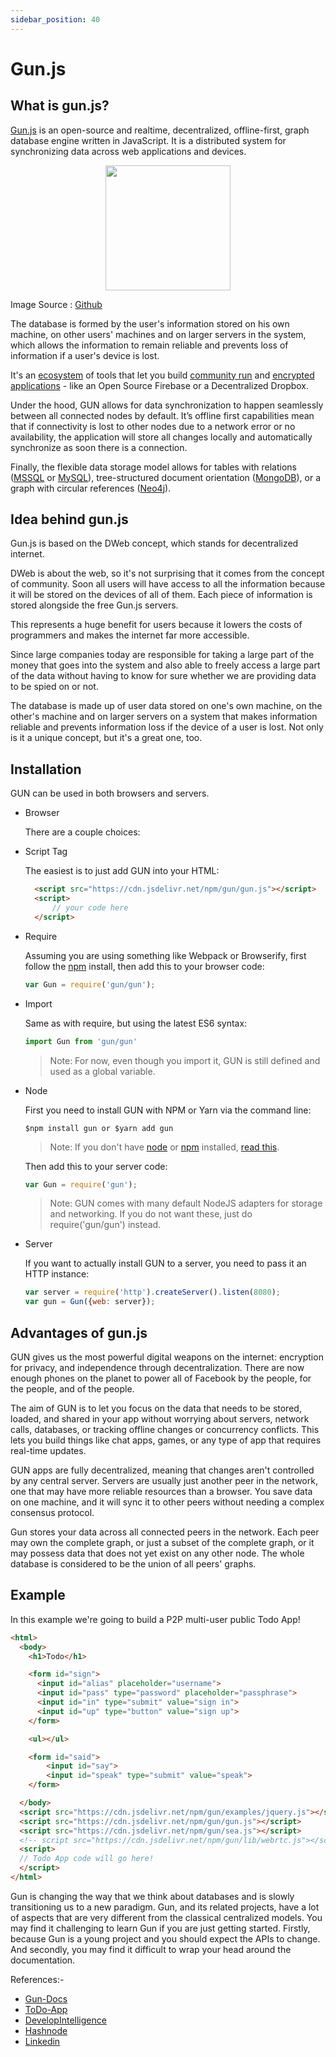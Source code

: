 ```yaml
---
sidebar_position: 40
---
```



# Gun.js

## What is gun.js?

[Gun.js](https://gun.eco/) is an open-source and realtime, decentralized, offline-first, graph database engine written in JavaScript. It is a distributed system for synchronizing data across web applications and devices.

<p align  = "center">
  <img src = "https://camo.githubusercontent.com/64213f411349db936a0fa36ef41741b170d4c8d34d1cc0d1c887f7d880838707/68747470733a2f2f636c6475702e636f6d2f5445793979476834356c2e737667" widht = "500" height = "200"/>
</p>

Image Source : [Github](https://github.com/amark/gun)

  
The database is formed by the user's information stored on his own machine, on other users' machines and on larger servers in the system, which allows the information to remain reliable and prevents loss of information if a user's device is lost.

It's an [ecosystem](https://gun.eco/docs/Ecosystem) of tools that let you build [community run](https://www.nbcnews.com/tech/tech-news/these-technologists-think-internet-broken-so-they-re-building-another-n1030136) and [encrypted applications](https://gun.eco/docs/Cartoon-Cryptography) - like an Open Source Firebase or a Decentralized Dropbox.

Under the hood, GUN allows for data synchronization to happen seamlessly between all connected nodes by default. It’s offline first capabilities mean that if connectivity is lost to other nodes due to a network error or no availability, the application will store all changes locally and automatically synchronize as soon there is a connection. 

Finally, the flexible data storage model allows for tables with relations ([MSSQL](http://www.microsoft.com/en-us/sql-server/sql-server-2016) or [MySQL](https://www.mysql.com/)), tree-structured document orientation ([MongoDB](https://www.mongodb.com/)), or a graph with circular references ([Neo4j](https://neo4j.com/)).

## Idea behind gun.js
 
Gun.js is based on the DWeb concept, which stands for decentralized internet.

DWeb is about the web, so it's not surprising that it comes from the concept of community. Soon all users will have access to all the information because it will be stored on the devices of all of them. Each piece of information is stored alongside the free Gun.js servers.

This represents a huge benefit for users because it lowers the costs of programmers and makes the internet far more accessible.

Since large companies today are responsible for taking a large part of the money that goes into the system and also able to freely access a large part of the data without having to know for sure whether we are providing data to be spied on or not.

The database is made up of user data stored on one's own machine, on the other's machine and on larger servers on a system that makes information reliable and prevents information loss if the device of a user is lost. Not only is it a unique concept, but it's a great one, too.

## Installation

GUN can be used in both browsers and servers.

* Browser 

  There are a couple choices:

* Script Tag

  The easiest is to just add GUN into your HTML:

  ```html
    <script src="https://cdn.jsdelivr.net/npm/gun/gun.js"></script>
    <script>
        // your code here
    </script>
  ```

* Require

  Assuming you are using something like Webpack or Browserify, first follow the [npm](https://gun.eco/docs/Installation#node) install, then add this to your browser code:
  
  ```js
  var Gun = require('gun/gun');
  ```
 
 
* Import

  Same as with require, but using the latest ES6 syntax:
  
  ```js
  import Gun from 'gun/gun'
  ```

  > Note: For now, even though you import it, GUN is still defined and used as a global variable.


* Node

  First you need to install GUN with NPM or Yarn via the command line:
  
  `$npm install gun or $yarn add gun`
  
  > Note: If you don't have [node](http://nodejs.org/) or [npm](https://www.npmjs.com/) installed, [read this](https://docs.npmjs.com/getting-started/installing-node).
  
  Then add this to your server code:
  
  ```js
  var Gun = require('gun');
  ```
  
  > Note: GUN comes with many default NodeJS adapters for storage and networking. If you do not want these, just do require('gun/gun') instead.


* Server

  If you want to actually install GUN to a server, you need to pass it an HTTP instance:

   ```js
   var server = require('http').createServer().listen(8080);
   var gun = Gun({web: server});
   ```
  

## Advantages of gun.js

GUN gives us the most powerful digital weapons on the internet: encryption for privacy, and independence through decentralization. There are now enough phones on the planet to power all of Facebook by the people, for the people, and of the people.

The aim of GUN is to let you focus on the data that needs to be stored, loaded, and shared in your app without worrying about servers, network calls, databases, or tracking offline changes or concurrency conflicts. This lets you build things like chat apps, games, or any type of app that requires real-time updates.

GUN apps are fully decentralized, meaning that changes aren't controlled by any central server. Servers are usually just another peer in the network, one that may have more reliable resources than a browser. You save data on one machine, and it will sync it to other peers without needing a complex consensus protocol.

Gun stores your data across all connected peers in the network. Each peer may own the complete graph, or just a subset of the complete graph, or it may possess data that does not yet exist on any other node. The whole database is considered to be the union of all peers' graphs.

## Example

In this example we're going to build a P2P multi-user public Todo App!

  ```html
  <html>
    <body>
      <h1>Todo</h1>

      <form id="sign">
        <input id="alias" placeholder="username">
        <input id="pass" type="password" placeholder="passphrase">
        <input id="in" type="submit" value="sign in">
        <input id="up" type="button" value="sign up">
      </form>

      <ul></ul>

      <form id="said">
          <input id="say">
          <input id="speak" type="submit" value="speak">
      </form>

    </body>
    <script src="https://cdn.jsdelivr.net/npm/gun/examples/jquery.js"></script>
    <script src="https://cdn.jsdelivr.net/npm/gun/gun.js"></script>
    <script src="https://cdn.jsdelivr.net/npm/gun/sea.js"></script>
    <!-- script src="https://cdn.jsdelivr.net/npm/gun/lib/webrtc.js"></script -->
    <script>
    // Todo App code will go here!
    </script>
  </html>
  ```

Gun is changing the way that we think about databases and is slowly transitioning us to a new paradigm. Gun, and its related projects, have a lot of aspects that are very different from the classical centralized models. You may find it challenging to learn Gun if you are just getting started. Firstly, because Gun is a young project and you should expect the APIs to change. And secondly, you may find it difficult to wrap your head around the documentation.
    
References:-

* [Gun-Docs](https://gun.eco/docs/)
* [ToDo-App](https://gun.eco/docs/Todo-Dapp)
* [DevelopIntelligence](https://www.developintelligence.com/blog/2017/07/intro-decentralized-databases-gun-js/)
* [Hashnode](https://dabit3.hashnode.dev/how-to-build-a-decentralized-peer-to-peer-network-in-javascript-ckkwl6jnk00ysxps10o94gyzg)
* [Linkedin](https://www.linkedin.com/pulse/what-exactly-gunjs-thulasi-rajasekaran#:~:text=promoting%20their%20products.-,Gun.,devices%20of%20all%20of%20them.)
